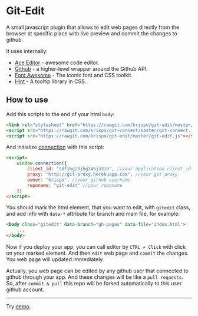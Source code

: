 Git-Edit
==

A small javascript plugin that allows to edit web pages directly from the browser at specific place with live preview and commit the changes to github.

It uses internally:

* [Ace Editor](https://github.com/ajaxorg/ace) - awesome code editor.
* [Github](https://github.com/michael/github) - a higher-level wrapper around the Github API.
* [Font Awesome](https://github.com/FortAwesome/Font-Awesome) - The iconic font and CSS toolkit.
* [Hint](https://github.com/chinchang/hint.css) - A tooltip library in CSS.

## How to use

Add this scripts to the end of your html `body`:
```html
<link rel="stylesheet" href="https://rawgit.com/krispo/git-edit/master/git-edit.css">
<script src="https://rawgit.com/krispo/git-connect/master/git-connect.js"></script>
<script src="https://rawgit.com/krispo/git-edit/master/git-edit.js"></script>
```
And initialize [connection](https://github.com/krispo/git-connect) with this script:
```html
<script>
    window.connection({
        client_id: "sdfjhg23jhg345j33io", //your application client_id
        proxy: "http://git-proxy.herokuapp.com", //your git proxy
        owner: "krispo", //your github username
        reponame: "git-edit" //your reponame
    })
</script>
```

You should mark the html element, that you want to edit, with `gitedit` class,
and add info with `data-*` attribute for branch and main file, for example:
```html
<body class="gitedit" data-branch="gh-pages" data-file="index.html">
    ...
</body>
```

Now if you deploy your app, you can call editor by `CTRL + Click` with click on your marked element.
And then `edit` web page and `commit` the changes. You web page will updated immediately.

Actually, you web page can be edited by any github user that connected to github through your app.
And these changes will be like a `pull requests`.
So, after `commit & pull` this repo will be forked automatically to this user github account.

---
Try [demo](http://krispo.github.io/git-edit).


